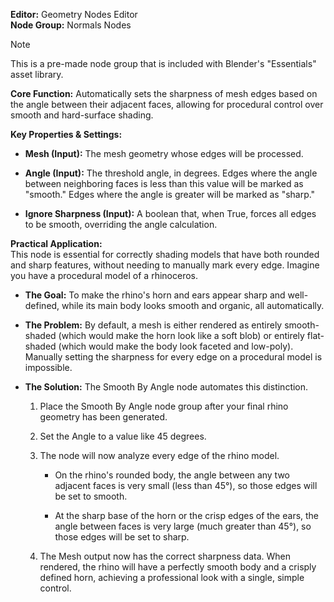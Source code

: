 **Editor:** Geometry Nodes Editor  
**Node Group:** Normals Nodes

>[!NOTE]
> This is a pre-made node group that is included with Blender's "Essentials" asset library.

**Core Function:** Automatically sets the sharpness of mesh edges based on the angle between their adjacent faces, allowing for procedural control over smooth and hard-surface shading.

**Key Properties & Settings:**

- **Mesh (Input):** The mesh geometry whose edges will be processed.
    
- **Angle (Input):** The threshold angle, in degrees. Edges where the angle between neighboring faces is less than this value will be marked as "smooth." Edges where the angle is greater will be marked as "sharp."
    
- **Ignore Sharpness (Input):** A boolean that, when True, forces all edges to be smooth, overriding the angle calculation.
    

**Practical Application:**  
This node is essential for correctly shading models that have both rounded and sharp features, without needing to manually mark every edge. Imagine you have a procedural model of a rhinoceros.

- **The Goal:** To make the rhino's horn and ears appear sharp and well-defined, while its main body looks smooth and organic, all automatically.
    
- **The Problem:** By default, a mesh is either rendered as entirely smooth-shaded (which would make the horn look like a soft blob) or entirely flat-shaded (which would make the body look faceted and low-poly). Manually setting the sharpness for every edge on a procedural model is impossible.
    
- **The Solution:** The Smooth By Angle node automates this distinction.
    
    1. Place the Smooth By Angle node group after your final rhino geometry has been generated.
        
    2. Set the Angle to a value like 45 degrees.
        
    3. The node will now analyze every edge of the rhino model.
        
        - On the rhino's rounded body, the angle between any two adjacent faces is very small (less than 45°), so those edges will be set to smooth.
            
        - At the sharp base of the horn or the crisp edges of the ears, the angle between faces is very large (much greater than 45°), so those edges will be set to sharp.
            
    4. The Mesh output now has the correct sharpness data. When rendered, the rhino will have a perfectly smooth body and a crisply defined horn, achieving a professional look with a single, simple control.